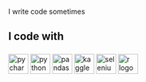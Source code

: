 <p align="left">I write code sometimes</p>



###

<h2 align="left">I code with</h2>

###

<div align="left">
  <img src="https://cdn.jsdelivr.net/gh/devicons/devicon/icons/pycharm/pycharm-original.svg" height="40" alt="pycharm logo" />
  <img src="https://cdn.jsdelivr.net/gh/devicons/devicon/icons/python/python-original.svg" height="40" alt="python logo" />
  <img src="https://cdn.jsdelivr.net/gh/devicons/devicon/icons/pandas/pandas-original.svg" height="40" alt="pandas logo" />
  <img src="https://cdn.jsdelivr.net/gh/devicons/devicon/icons/kaggle/kaggle-original.svg" height="40" alt="kaggle logo" />
  <img src="https://cdn.jsdelivr.net/gh/devicons/devicon/icons/selenium/selenium-original.svg" height="40" alt="selenium logo" />
  <img src="https://cdn.jsdelivr.net/gh/devicons/devicon/icons/r/r-original.svg" height="40" alt="r logo" />
</div>


###
